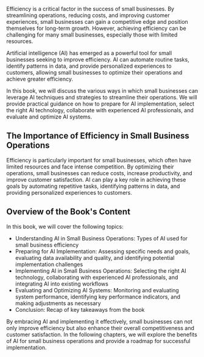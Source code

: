 
Efficiency is a critical factor in the success of small businesses. By streamlining operations, reducing costs, and improving customer experiences, small businesses can gain a competitive edge and position themselves for long-term growth. However, achieving efficiency can be challenging for many small businesses, especially those with limited resources.

Artificial intelligence (AI) has emerged as a powerful tool for small businesses seeking to improve efficiency. AI can automate routine tasks, identify patterns in data, and provide personalized experiences to customers, allowing small businesses to optimize their operations and achieve greater efficiency.

In this book, we will discuss the various ways in which small businesses can leverage AI techniques and strategies to streamline their operations. We will provide practical guidance on how to prepare for AI implementation, select the right AI technology, collaborate with experienced AI professionals, and evaluate and optimize AI systems.

The Importance of Efficiency in Small Business Operations
---------------------------------------------------------

Efficiency is particularly important for small businesses, which often have limited resources and face intense competition. By optimizing their operations, small businesses can reduce costs, increase productivity, and improve customer satisfaction. AI can play a key role in achieving these goals by automating repetitive tasks, identifying patterns in data, and providing personalized experiences to customers.

Overview of the Book's Content
------------------------------

In this book, we will cover the following topics:

* Understanding AI in Small Business Operations: Types of AI used for small business efficiency
* Preparing for AI Implementation: Assessing specific needs and goals, evaluating data availability and quality, and identifying potential implementation challenges
* Implementing AI in Small Business Operations: Selecting the right AI technology, collaborating with experienced AI professionals, and integrating AI into existing workflows
* Evaluating and Optimizing AI Systems: Monitoring and evaluating system performance, identifying key performance indicators, and making adjustments as necessary
* Conclusion: Recap of key takeaways from the book

By embracing AI and implementing it effectively, small businesses can not only improve efficiency but also enhance their overall competitiveness and customer satisfaction. In the following chapters, we will explore the benefits of AI for small business operations and provide a roadmap for successful implementation.
